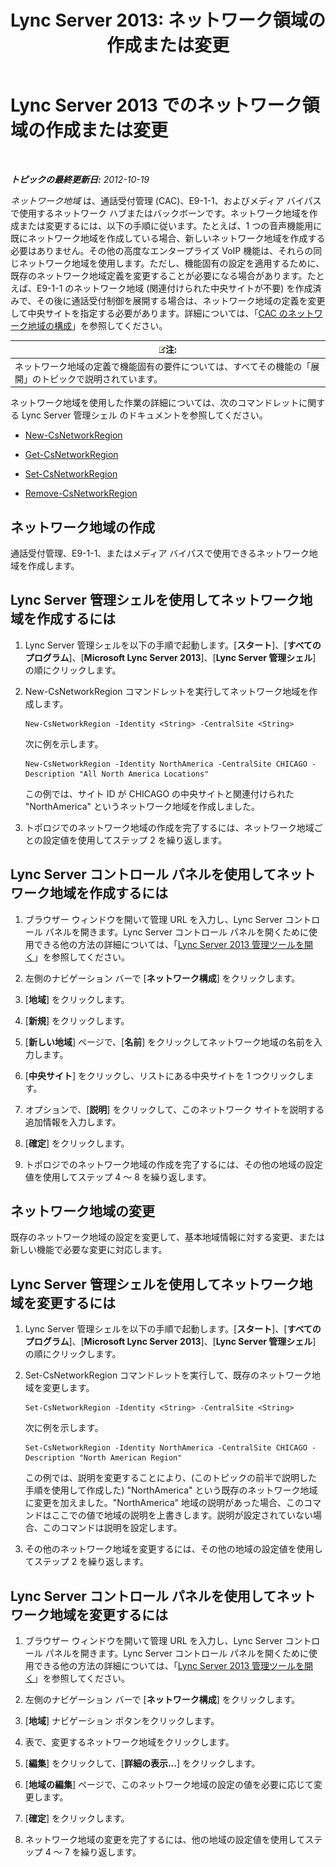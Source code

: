﻿---
title: 'Lync Server 2013: ネットワーク領域の作成または変更'
TOCTitle: ネットワーク領域の作成または変更
ms:assetid: bf7a3dc4-71a2-4559-a547-d90305d4f904
ms:mtpsurl: https://technet.microsoft.com/ja-jp/library/Gg412933(v=OCS.15)
ms:contentKeyID: 48273464
ms.date: 05/19/2016
mtps_version: v=OCS.15
ms.translationtype: HT
---

# Lync Server 2013 でのネットワーク領域の作成または変更

 

_**トピックの最終更新日:** 2012-10-19_

*ネットワーク地域* は、通話受付管理 (CAC)、E9-1-1、およびメディア バイパスで使用するネットワーク ハブまたはバックボーンです。ネットワーク地域を作成または変更するには、以下の手順に従います。たとえば、1 つの音声機能用に既にネットワーク地域を作成している場合、新しいネットワーク地域を作成する必要はありません。その他の高度なエンタープライズ VoIP 機能は、それらの同じネットワーク地域を使用します。ただし、機能固有の設定を適用するために、既存のネットワーク地域定義を変更することが必要になる場合があります。たとえば、E9-1-1 のネットワーク地域 (関連付けられた中央サイトが不要) を作成済みで、その後に通話受付制御を展開する場合は、ネットワーク地域の定義を変更して中央サイトを指定する必要があります。詳細については、「[CAC のネットワーク地域の構成](lync-server-2013-configure-network-regions-for-cac.md)」を参照してください。

<table>
<thead>
<tr class="header">
<th><img src="images/Gg412781.note(OCS.15).gif" title="note" alt="note" />注:</th>
</tr>
</thead>
<tbody>
<tr class="odd">
<td>ネットワーク地域の定義で機能固有の要件については、すべてその機能の「展開」のトピックで説明されています。</td>
</tr>
</tbody>
</table>


ネットワーク地域を使用した作業の詳細については、次のコマンドレットに関する Lync Server 管理シェル のドキュメントを参照してください。

  - [New-CsNetworkRegion](https://docs.microsoft.com/en-us/powershell/module/skype/New-CsNetworkRegion)

  - [Get-CsNetworkRegion](https://docs.microsoft.com/en-us/powershell/module/skype/Get-CsNetworkRegionLink)

  - [Set-CsNetworkRegion](https://docs.microsoft.com/en-us/powershell/module/skype/Set-CsNetworkRegion)

  - [Remove-CsNetworkRegion](https://docs.microsoft.com/en-us/powershell/module/skype/Remove-CsNetworkRegion)

## ネットワーク地域の作成

通話受付管理、E9-1-1、またはメディア バイパスで使用できるネットワーク地域を作成します。

## Lync Server 管理シェルを使用してネットワーク地域を作成するには

1.  Lync Server 管理シェルを以下の手順で起動します。\[**スタート**\]、\[**すべてのプログラム**\]、\[**Microsoft Lync Server 2013**\]、\[**Lync Server 管理シェル**\] の順にクリックします。

2.  New-CsNetworkRegion コマンドレットを実行してネットワーク地域を作成します。
    
        New-CsNetworkRegion -Identity <String> -CentralSite <String>
    
    次に例を示します。
    
        New-CsNetworkRegion -Identity NorthAmerica -CentralSite CHICAGO -Description "All North America Locations"
    
    この例では、サイト ID が CHICAGO の中央サイトと関連付けられた "NorthAmerica" というネットワーク地域を作成しました。

3.  トポロジでのネットワーク地域の作成を完了するには、ネットワーク地域ごとの設定値を使用してステップ 2 を繰り返します。

## Lync Server コントロール パネルを使用してネットワーク地域を作成するには

1.  ブラウザー ウィンドウを開いて管理 URL を入力し、Lync Server コントロール パネルを開きます。Lync Server コントロール パネルを開くために使用できる他の方法の詳細については、「[Lync Server 2013 管理ツールを開く](lync-server-2013-open-lync-server-administrative-tools.md)」を参照してください。

2.  左側のナビゲーション バーで \[**ネットワーク構成**\] をクリックします。

3.  \[**地域**\] をクリックします。

4.  \[**新規**\] をクリックします。

5.  \[**新しい地域**\] ページで、\[**名前**\] をクリックしてネットワーク地域の名前を入力します。

6.  \[**中央サイト**\] をクリックし、リストにある中央サイトを 1 つクリックします。

7.  オプションで、\[**説明**\] をクリックして、このネットワーク サイトを説明する追加情報を入力します。

8.  \[**確定**\] をクリックします。

9.  トポロジでのネットワーク地域の作成を完了するには、その他の地域の設定値を使用してステップ 4 ～ 8 を繰り返します。

## ネットワーク地域の変更

既存のネットワーク地域の設定を変更して、基本地域情報に対する変更、または新しい機能で必要な変更に対応します。

## Lync Server 管理シェルを使用してネットワーク地域を変更するには

1.  Lync Server 管理シェルを以下の手順で起動します。\[**スタート**\]、\[**すべてのプログラム**\]、\[**Microsoft Lync Server 2013**\]、\[**Lync Server 管理シェル**\] の順にクリックします。

2.  Set-CsNetworkRegion コマンドレットを実行して、既存のネットワーク地域を変更します。
    
        Set-CsNetworkRegion -Identity <String> -CentralSite <String>
    
    次に例を示します。
    
        Set-CsNetworkRegion -Identity NorthAmerica -CentralSite CHICAGO -Description "North American Region"
    
    この例では、説明を変更することにより、(このトピックの前半で説明した手順を使用して作成した) "NorthAmerica" という既存のネットワーク地域に変更を加えました。"NorthAmerica" 地域の説明があった場合、このコマンドはここでの値で地域の説明を上書きします。説明が設定されていない場合、このコマンドは説明を設定します。

3.  その他のネットワーク地域を変更するには、その他の地域の設定値を使用してステップ 2 を繰り返します。

## Lync Server コントロール パネルを使用してネットワーク地域を変更するには

1.  ブラウザー ウィンドウを開いて管理 URL を入力し、Lync Server コントロール パネルを開きます。Lync Server コントロール パネルを開くために使用できる他の方法の詳細については、「[Lync Server 2013 管理ツールを開く](lync-server-2013-open-lync-server-administrative-tools.md)」を参照してください。

2.  左側のナビゲーション バーで \[**ネットワーク構成**\] をクリックします。

3.  \[**地域**\] ナビゲーション ボタンをクリックします。

4.  表で、変更するネットワーク地域をクリックします。

5.  \[**編集**\] をクリックして、\[**詳細の表示...**\] をクリックします。

6.  \[**地域の編集**\] ページで、このネットワーク地域の設定の値を必要に応じて変更します。

7.  \[**確定**\] をクリックします。

8.  ネットワーク地域の変更を完了するには、他の地域の設定値を使用してステップ 4 ～ 7 を繰り返します。

